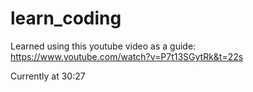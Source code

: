 # learn_coding

Learned using this youtube video as a guide:
https://www.youtube.com/watch?v=P7t13SGytRk&t=22s

Currently at 30:27
